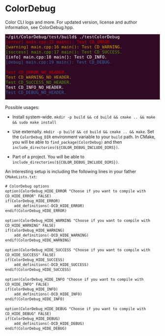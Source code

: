 ColorDebug
==========

Color CLI logs and more. For updated version, license and author information, see ColorDebug.hpp.

[![Image](example/testColorDebug.png)](./)

Possible usages:

* Install system-wide. `mkdir -p build && cd build && cmake .. && make && sudo make install`

* Use externally. `mkdir -p build && cd build && cmake .. && make`. Set the `ColorDebug_DIR` environment variable to your `build` path. In CMake, you will be able to `find_package(ColorDebug)` and then `include_directories(${COLOR_DEBUG_INCLUDE_DIRS})`.

* Part of a project. You will be able to `include_directories(${COLOR_DEBUG_INCLUDE_DIRS})`.

An interesting setup is including the following lines in your father `CMakeLists.txt`:

```
# ColorDebug options
option(ColorDebug_HIDE_ERROR "Choose if you want to compile with CD_HIDE_ERROR" FALSE)
if(ColorDebug_HIDE_ERROR)
    add_definitions(-DCD_HIDE_ERROR)
endif(ColorDebug_HIDE_ERROR)

option(ColorDebug_HIDE_WARNING "Choose if you want to compile with CD_HIDE_WARNING" FALSE)
if(ColorDebug_HIDE_WARNING)
    add_definitions(-DCD_HIDE_WARNING)
endif(ColorDebug_HIDE_WARNING)

option(ColorDebug_HIDE_SUCCESS "Choose if you want to compile with CD_HIDE_SUCCESS" FALSE)
if(ColorDebug_HIDE_SUCCESS)
    add_definitions(-DCD_HIDE_SUCCESS)
endif(ColorDebug_HIDE_SUCCESS)

option(ColorDebug_HIDE_INFO "Choose if you want to compile with CD_HIDE_INFO" FALSE)
if(ColorDebug_HIDE_INFO)
    add_definitions(-DCD_HIDE_INFO)
endif(ColorDebug_HIDE_INFO)

option(ColorDebug_HIDE_DEBUG "Choose if you want to compile with CD_HIDE_DEBUG" FALSE)
if(ColorDebug_HIDE_DEBUG)
    add_definitions(-DCD_HIDE_DEBUG)
endif(ColorDebug_HIDE_DEBUG)
```


